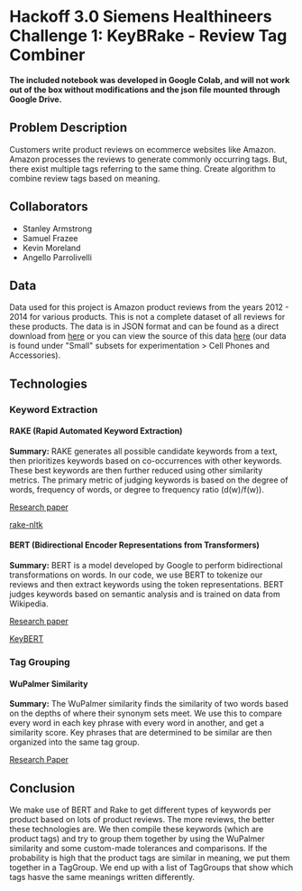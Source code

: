 # Hackoff 3.0 Siemens Healthineers Challenge 1: KeyBRake - Review Tag Combiner

**The included notebook was developed in Google Colab, and will not work out of the box without modifications and the json file mounted through Google Drive.**

## Problem Description
Customers write product reviews on ecommerce websites like Amazon. Amazon processes the reviews to generate commonly occurring tags. But, there exist multiple tags referring to the same thing. Create algorithm to combine review tags based on meaning.

## Collaborators
* Stanley Armstrong
* Samuel Frazee
* Kevin Moreland
* Angello Parrolivelli

## Data

Data used for this project is Amazon product reviews from the years 2012 - 2014 for various products. This is not a complete dataset of all reviews for these products. The data is in JSON format and can be found as a direct download from [here](https://bit.ly/SHPL1) or you can view the source of this data [here](http://jmcauley.ucsd.edu/data/amazon/) (our data is found under "Small" subsets for experimentation > Cell Phones and Accessories).

## Technologies

### Keyword Extraction

#### RAKE (Rapid Automated Keyword Extraction)

**Summary:** RAKE generates all possible candidate keywords from a text, then prioritizes keywords based on co-occurrences with other keywords. These best keywords are then further reduced using other similarity metrics. The primary metric of judging keywords is based on the degree of words, frequency of words, or degree to frequency ratio (d(w)/f(w)).

[Research paper](https://www.researchgate.net/publication/227988510_Automatic_Keyword_Extraction_from_Individual_Documents)

[rake-nltk](https://pypi.org/project/rake-nltk/)

#### BERT (Bidirectional Encoder Representations from Transformers)

**Summary:** BERT is a model developed by Google to perform bidirectional transformations on words. In our code, we use BERT to tokenize our reviews and then extract keywords using the token representations. BERT judges keywords based on semantic analysis and is trained on data from Wikipedia.

[Research paper](https://arxiv.org/abs/1810.04805)

[KeyBERT](https://github.com/MaartenGr/KeyBERT)

### Tag Grouping

#### WuPalmer Similarity

**Summary:** The WuPalmer similarity finds the similarity of two words based on the depths of where their synonym sets meet. We use this to compare every word in each key phrase with every word in another, and get a similarity score. Key phrases that are determined to be similar are then organized into the same tag group.

[Research Paper](http://www.cs.joensuu.fi/pages/rezaei/MatchingSimilarity_SSPR2014.pdf)

## Conclusion

We make use of BERT and Rake to get different types of keywords per product based on lots of product reviews. The more reviews, the better these technologies are. We then compile these keywords (which are product tags) and try to group them together by using the WuPalmer similarity and some custom-made tolerances and comparisons. If the probability is high that the product tags are similar in meaning, we put them together in a TagGroup. We end up with a list of TagGroups that show which tags hasve the same meanings written differently.
